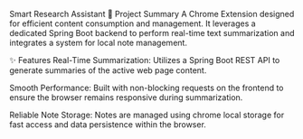 Smart Research Assistant
📝 Project Summary
A Chrome Extension designed for efficient content consumption and management. It leverages a dedicated Spring Boot backend to perform real-time text summarization and integrates a system for local note management.

✨ Features
Real-Time Summarization: Utilizes a Spring Boot REST API to generate summaries of the active web page content.

Smooth Performance: Built with non-blocking requests on the frontend to ensure the browser remains responsive during summarization.

Reliable Note Storage: Notes are managed using chrome local storage for fast access and data persistence within the browser.

